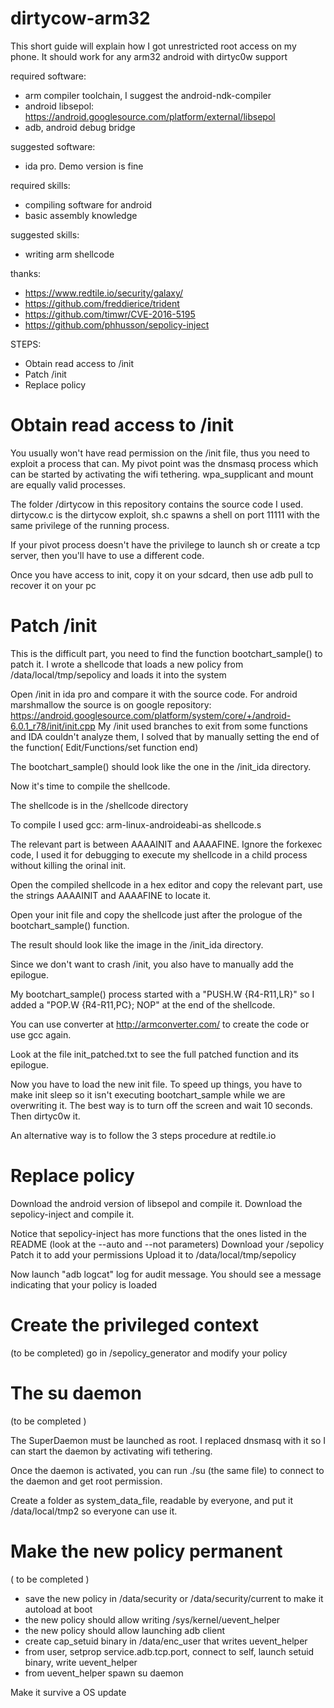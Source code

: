 # dirtycow-arm32


This short guide will explain how I got unrestricted root access on my phone.
It should work for any arm32 android with dirtyc0w support

required software:
* arm compiler toolchain, I suggest the android-ndk-compiler
* android libsepol: https://android.googlesource.com/platform/external/libsepol
* adb, android debug bridge

suggested software:
* ida pro. Demo version is fine

required skills:
* compiling software for android
* basic assembly knowledge

suggested skills:
* writing arm shellcode

thanks:
* https://www.redtile.io/security/galaxy/
* https://github.com/freddierice/trident
* https://github.com/timwr/CVE-2016-5195
* https://github.com/phhusson/sepolicy-inject


STEPS:
* Obtain read access to /init
* Patch /init
* Replace policy


# Obtain read access to /init

You usually won't have read permission on the /init file, thus you need to exploit a process that can.
My pivot point was the dnsmasq process which can be started by activating the wifi tethering.
wpa_supplicant and mount are equally valid processes.

The folder /dirtycow in this repository contains the source code I used.
dirtycow.c is the dirtycow exploit, sh.c spawns a shell on port 11111 with the same privilege of the running process.

If your pivot process doesn't have the privilege to launch sh or create a tcp server, then you'll have to use a different code.

Once you have access to init, copy it on your sdcard, then use adb pull to recover it on your pc

# Patch /init

 This is the difficult part, you need to find the function bootchart_sample() to patch it.
 I wrote a shellcode that loads a new policy from /data/local/tmp/sepolicy and loads it into the system

 Open /init in ida pro and compare it with the source code.
 For android marshmallow the source is on google repository:
 https://android.googlesource.com/platform/system/core/+/android-6.0.1_r78/init/init.cpp
 My /init used branches to exit from some functions and IDA couldn't analyze them, I solved that by manually setting the end of the function( Edit/Functions/set function end)

 The bootchart_sample() should look like the one in the /init_ida directory.

 Now it's time to compile the shellcode.

 The shellcode is in the /shellcode directory

 To compile I used gcc: arm-linux-androideabi-as shellcode.s

 The relevant part is between AAAAINIT and AAAAFINE. Ignore the forkexec code, I used it for debugging to execute my shellcode in a child process without killing the orinal init.

 Open the compiled shellcode in a hex editor and copy the relevant part, use the strings AAAAINIT and AAAAFINE to locate it.

 Open your init file and copy the shellcode just after the prologue of the bootchart_sample() function.

The result should look like the image in the /init_ida directory.

Since we don't want to crash /init, you also have to manually add the epilogue.

My bootchart_sample() process started with a "PUSH.W          {R4-R11,LR}" so I added a "POP.W           {R4-R11,PC}; NOP" at the end of the shellcode.

You can use converter at http://armconverter.com/ to create the code or use gcc again.

Look at the file init_patched.txt to see the full patched function and its epilogue.

Now you have to load the new init file. To speed up things, you have to make init sleep so it isn't executing bootchart_sample while we are overwriting it.
The best way is to turn off the screen and wait 10 seconds. Then dirtyc0w it.

An alternative way is to follow the 3 steps procedure at redtile.io

# Replace policy

Download the android version of libsepol and compile it.
Download the sepolicy-inject and compile it.

Notice that sepolicy-inject has more functions that the ones listed in the README (look at the --auto and --not parameters)
Download your /sepolicy
Patch it to add your permissions
Upload it to /data/local/tmp/sepolicy

Now launch "adb logcat" log for audit message. You should see a message indicating that your policy is loaded

# Create the privileged context

(to be completed)
go in /sepolicy_generator and modify your policy

# The su daemon

(to be completed )
	
The SuperDaemon must be launched as root. I replaced dnsmasq with it so I can start the daemon by activating wifi tethering.

Once the daemon is activated, you can run ./su (the same file) to connect to the daemon and get root permission.

Create a folder as system_data_file, readable by everyone, and put it /data/local/tmp2 so everyone can use it.

# Make the new policy permanent

( to be completed )
* save the new policy in /data/security or /data/security/current to make it autoload at boot
* the new policy should allow writing /sys/kernel/uevent_helper
* the new policy should allow launching adb client
* create cap_setuid binary in /data/enc_user that writes uevent_helper
* from user, setprop service.adb.tcp.port, connect to self, launch setuid binary, write uevent_helper
* from uevent_helper spawn su daemon


Make it survive a OS update
